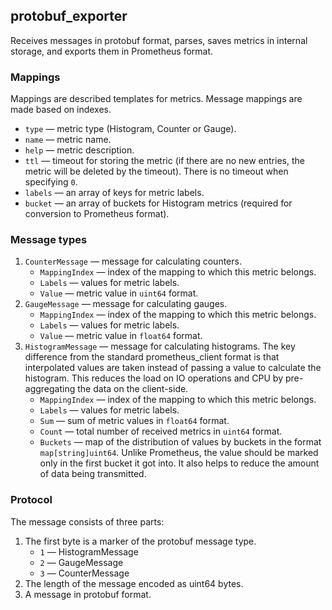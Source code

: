 ## protobuf_exporter

Receives messages in protobuf format, parses, saves metrics in internal storage, and exports them in Prometheus format.

### Mappings

Mappings are described templates for metrics. Message mappings are made based on indexes.

* `type` — metric type (Histogram, Counter or Gauge).
* `name` — metric name.
* `help` — metric description.
* `ttl` — timeout for storing the metric (if there are no new entries, the metric will be deleted by the timeout). There is no timeout when specifying `0`.
* `labels` — an array of keys for metric labels.
* `bucket` — an array of buckets for Histogram metrics (required for conversion to Prometheus format).

### Message types

1. `CounterMessage` — message for calculating counters.
   * `MappingIndex` — index of the mapping to which this metric belongs.
   * `Labels` — values for metric labels.
   * `Value` — metric value in `uint64` format.
1. `GaugeMessage` — message for calculating gauges.
   * `MappingIndex` — index of the mapping to which this metric belongs.
   * `Labels` — values for metric labels.
   * `Value` — metric value in `float64` format.
1. `HistogramMessage` — message for calculating histograms. The key difference from the standard prometheus_client format is that interpolated values are taken instead of passing a value to calculate the histogram. This reduces the load on IO operations and CPU by pre-aggregating the data on the client-side.
   * `MappingIndex` — index of the mapping to which this metric belongs.
   * `Labels` — values for metric labels.
   * `Sum` — sum of metric values in `float64` format.
   * `Count` — total number of received metrics in `uint64` format.
   * `Buckets` — map of the distribution of values by buckets in the format `map[string]uint64`. Unlike Prometheus, the value should be marked only in the first bucket it got into. It also helps to reduce the amount of data being transmitted.

### Protocol

The message consists of three parts:

1. The first byte is a marker of the protobuf message type.
   * `1` — HistogramMessage
   * `2` — GaugeMessage
   * `3` — CounterMessage
1. The length of the message encoded as uint64 bytes.
1. A message in protobuf format.
